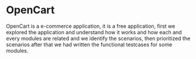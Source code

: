 # OpenCart
OpenCart is a e-commerce application, it is a free application, first we explored the application and understand how it works and how each and every modules are related and we identify the scenarios, then prioritized the scenarios after that we had written the functional testcases for some modules.
